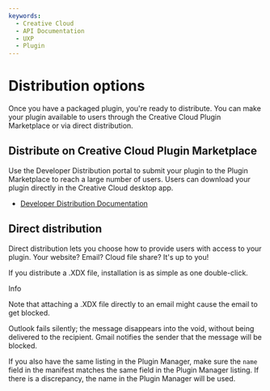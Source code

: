 ```yaml
---
keywords:
  - Creative Cloud
  - API Documentation
  - UXP
  - Plugin
---
```



# Distribution options

Once you have a packaged plugin, you're ready to distribute. You can make your plugin available to users through the Creative Cloud Plugin Marketplace or via direct distribution.

<SummaryBlock slots="heading, text, buttons" background="rgb(141, 52, 78)" />

## Distribute on Creative Cloud Plugin Marketplace

Use the Developer Distribution portal to submit your plugin to the Plugin Marketplace to reach a large number of users.
Users can download your plugin directly in the Creative Cloud desktop app.

- [Developer Distribution Documentation](https://developer.adobe.com/developer-distribution/creative-cloud/overview/)

## Direct distribution

Direct distribution lets you choose how to provide users with access to your plugin. Your website? Email? Cloud file share? It's up to you!

If you distribute a .XDX file, installation is as simple as one double-click.

<InlineAlert variant="help" slots="header, text1, text2, text3" />

Info

Note that attaching a .XDX file directly to an email might cause the email to get blocked.

Outlook fails silently; the message disappears into the void, without being delivered to the recipient. Gmail notifies the sender that the message will be blocked.

If you also have the same listing in the Plugin Manager, make sure the `name` field in the manifest matches the same field in the Plugin Manager listing. If there is a discrepancy, the name in the Plugin Manager will be used.



